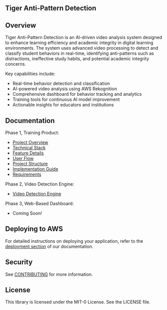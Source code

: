 ## Tiger Anti-Pattern Detection

## Overview

Tiger Anti-Pattern Detection is an AI-driven video analysis system designed to enhance learning efficiency and academic integrity in digital learning environments. The system uses advanced video processing to detect and classify student behaviors in real-time, identifying anti-patterns such as distractions, ineffective study habits, and potential academic integrity concerns.

Key capabilities include:
- Real-time behavior detection and classification
- AI-powered video analysis using AWS Rekognition
- Comprehensive dashboard for behavior tracking and analytics
- Training tools for continuous AI model improvement
- Actionable insights for educators and institutions

## Documentation

Phase 1, Training Product:

- [Project Overview](documentation/project-overview.md)
- [Technical Stack](documentation/tech-stack.md)
- [Feature Details](documentation/features.md)
- [User Flow](documentation/user-flow.md)
- [Project Structure](documentation/project-structure.md)
- [Implementation Guide](documentation/implementation.md)
- [Requirements](documentation/requirements.md)

Phase 2, Video Detection Engine:

- [Video Detection Engine](documentation/video-detection.md)

Phase 3, Web-Based Dashboard:

- Coming Soon!

## Deploying to AWS

For detailed instructions on deploying your application, refer to the [deployment section](https://docs.amplify.aws/nextjs/start/quickstart/nextjs-pages-router/#deploy-a-fullstack-app-to-aws) of our documentation.

## Security

See [CONTRIBUTING](CONTRIBUTING.md#security-issue-notifications) for more information.

## License

This library is licensed under the MIT-0 License. See the LICENSE file.